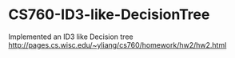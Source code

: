 # CS760-ID3-like-DecisionTree
Implemented an ID3 like Decision tree
http://pages.cs.wisc.edu/~yliang/cs760/homework/hw2/hw2.html
